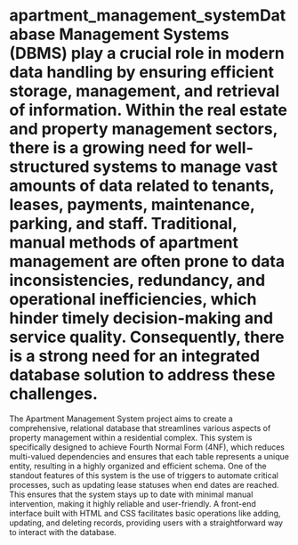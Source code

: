 # apartment_management_systemDatabase Management Systems (DBMS) play a crucial role in modern data handling by ensuring efficient storage, management, and retrieval of information. Within the real estate and property management sectors, there is a growing need for well-structured systems to manage vast amounts of data related to tenants, leases, payments, maintenance, parking, and staff. Traditional, manual methods of apartment management are often prone to data inconsistencies, redundancy, and operational inefficiencies, which hinder timely decision-making and service quality. Consequently, there is a strong need for an integrated database solution to address these challenges.
The Apartment Management System project aims to create a comprehensive, relational database that streamlines various aspects of property management within a residential complex. This system is specifically designed to achieve Fourth Normal Form (4NF), which reduces multi-valued dependencies and ensures that each table represents a unique entity, resulting in a highly organized and efficient schema.
One of the standout features of this system is the use of triggers to automate critical processes, such as updating lease statuses when end dates are reached. This ensures that the system stays up to date with minimal manual intervention, making it highly reliable and user-friendly. 
A front-end interface built with HTML and CSS facilitates basic operations like adding, updating, and deleting records, providing users with a straightforward way to interact with the database.
